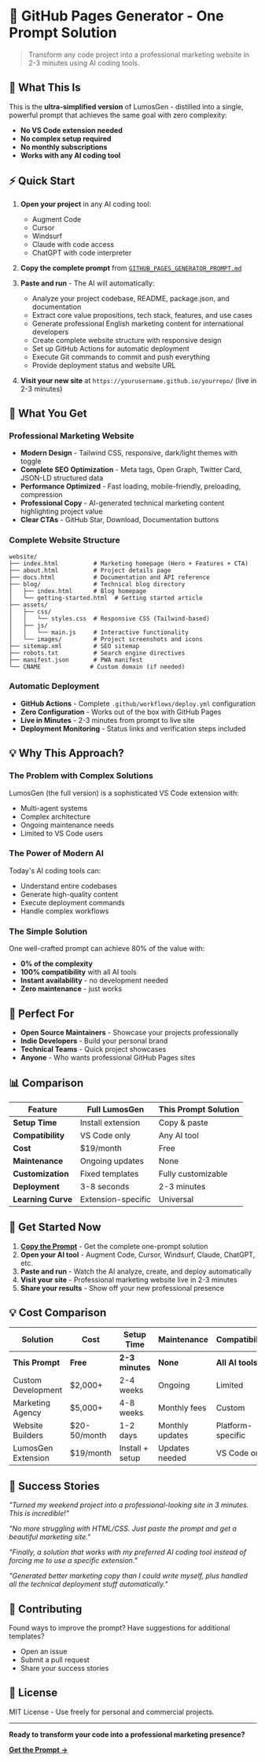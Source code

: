 # 🚀 GitHub Pages Generator - One Prompt Solution

> Transform any code project into a professional marketing website in 2-3 minutes using AI coding tools.

## 🎯 What This Is

This is the **ultra-simplified version** of LumosGen - distilled into a single, powerful prompt that achieves the same goal with zero complexity:

- **No VS Code extension needed**
- **No complex setup required** 
- **No monthly subscriptions**
- **Works with any AI coding tool**

## ⚡ Quick Start

1. **Open your project** in any AI coding tool:
   - Augment Code
   - Cursor
   - Windsurf
   - Claude with code access
   - ChatGPT with code interpreter

2. **Copy the complete prompt** from [`GITHUB_PAGES_GENERATOR_PROMPT.md`](./GITHUB_PAGES_GENERATOR_PROMPT.md)

3. **Paste and run** - The AI will automatically:
   - Analyze your project codebase, README, package.json, and documentation
   - Extract core value propositions, tech stack, features, and use cases
   - Generate professional English marketing content for international developers
   - Create complete website structure with responsive design
   - Set up GitHub Actions for automatic deployment
   - Execute Git commands to commit and push everything
   - Provide deployment status and website URL

4. **Visit your new site** at `https://yourusername.github.io/yourrepo/` (live in 2-3 minutes)

## 🎨 What You Get

### Professional Marketing Website
- **Modern Design** - Tailwind CSS, responsive, dark/light themes with toggle
- **Complete SEO Optimization** - Meta tags, Open Graph, Twitter Card, JSON-LD structured data
- **Performance Optimized** - Fast loading, mobile-friendly, preloading, compression
- **Professional Copy** - AI-generated technical marketing content highlighting project value
- **Clear CTAs** - GitHub Star, Download, Documentation buttons

### Complete Website Structure
```
website/
├── index.html          # Marketing homepage (Hero + Features + CTA)
├── about.html          # Project details page
├── docs.html           # Documentation and API reference
├── blog/               # Technical blog directory
│   ├── index.html      # Blog homepage
│   └── getting-started.html  # Getting started article
├── assets/
│   ├── css/
│   │   └── styles.css  # Responsive CSS (Tailwind-based)
│   ├── js/
│   │   └── main.js     # Interactive functionality
│   └── images/         # Project screenshots and icons
├── sitemap.xml         # SEO sitemap
├── robots.txt          # Search engine directives
├── manifest.json       # PWA manifest
└── CNAME              # Custom domain (if needed)
```

### Automatic Deployment
- **GitHub Actions** - Complete `.github/workflows/deploy.yml` configuration
- **Zero Configuration** - Works out of the box with GitHub Pages
- **Live in Minutes** - 2-3 minutes from prompt to live site
- **Deployment Monitoring** - Status links and verification steps included

## 💡 Why This Approach?

### The Problem with Complex Solutions
LumosGen (the full version) is a sophisticated VS Code extension with:
- Multi-agent systems
- Complex architecture
- Ongoing maintenance needs
- Limited to VS Code users

### The Power of Modern AI
Today's AI coding tools can:
- Understand entire codebases
- Generate high-quality content
- Execute deployment commands
- Handle complex workflows

### The Simple Solution
One well-crafted prompt can achieve 80% of the value with:
- **0% of the complexity**
- **100% compatibility** with all AI tools
- **Instant availability** - no development needed
- **Zero maintenance** - just works

## 🎯 Perfect For

- **Open Source Maintainers** - Showcase your projects professionally
- **Indie Developers** - Build your personal brand
- **Technical Teams** - Quick project showcases
- **Anyone** - Who wants professional GitHub Pages sites

## 📊 Comparison

| Feature | Full LumosGen | This Prompt Solution |
|---------|---------------|---------------------|
| **Setup Time** | Install extension | Copy & paste |
| **Compatibility** | VS Code only | Any AI tool |
| **Cost** | $19/month | Free |
| **Maintenance** | Ongoing updates | None |
| **Customization** | Fixed templates | Fully customizable |
| **Deployment** | 3-8 seconds | 2-3 minutes |
| **Learning Curve** | Extension-specific | Universal |

## 🚀 Get Started Now

1. **[Copy the Prompt](./GITHUB_PAGES_GENERATOR_PROMPT.md)** - Get the complete one-prompt solution
2. **Open your AI tool** - Augment Code, Cursor, Windsurf, Claude, ChatGPT, etc.
3. **Paste and run** - Watch the AI analyze, create, and deploy automatically
4. **Visit your site** - Professional marketing website live in 2-3 minutes
5. **Share your results** - Show off your new professional presence

## 💡 Cost Comparison

| Solution | Cost | Setup Time | Maintenance | Compatibility |
|----------|------|------------|-------------|---------------|
| **This Prompt** | **Free** | **2-3 minutes** | **None** | **All AI tools** |
| Custom Development | $2,000+ | 2-4 weeks | Ongoing | Limited |
| Marketing Agency | $5,000+ | 4-8 weeks | Monthly fees | Custom |
| Website Builders | $20-50/month | 1-2 days | Monthly updates | Platform-specific |
| LumosGen Extension | $19/month | Install + setup | Updates needed | VS Code only |

## 🌟 Success Stories

*"Turned my weekend project into a professional-looking site in 3 minutes. This is incredible!"*

*"No more struggling with HTML/CSS. Just paste the prompt and get a beautiful marketing site."*

*"Finally, a solution that works with my preferred AI coding tool instead of forcing me to use a specific extension."*

*"Generated better marketing copy than I could write myself, plus handled all the technical deployment stuff automatically."*

## 🤝 Contributing

Found ways to improve the prompt? Have suggestions for additional templates? 

- Open an issue
- Submit a pull request
- Share your success stories

## 📄 License

MIT License - Use freely for personal and commercial projects.

---

**Ready to transform your code into a professional marketing presence?**

**[Get the Prompt →](./GITHUB_PAGES_GENERATOR_PROMPT.md)**
